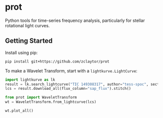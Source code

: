 # prot
Python tools for time-series frequency analysis, particularly for stellar rotational light curves. 

## Getting Started
Install using pip:
```bash
pip install git+https://github.com/zclaytor/prot
```

To make a Wavelet Transform, start with a `lightkurve.LightCurve`:
```python
import lightkurve as lk
result = lk.search_lightcurve("TIC 149308317", author="tess-spoc", sector=range(14), cadence=1800)
lcs = result.download_all(flux_column="sap_flux").stitch()

from prot import WaveletTransform
wt = WaveletTransform.from_lightcurve(lcs)

wt.plot_all()
```
